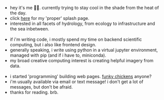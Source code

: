- hey it's me 👋🏻. currently trying to stay cool in the shade from the heat of the day.
- click <a href ='https://albertlarson.github.io'>here</a> for my 'proper' splash page.
- interested in all facets of hydrology, from ecology to infrastructure and the sea inbetween.<br><br>
- if i'm writing code, i mostly spend my time on backend scientific computing, but i also like frontend design.
- generally speaking, i write using python in a virtual jupyter environment, managed with pip (and if i have to, miniconda). 
- my broad creative computing interest is creating helpful imagery from data.<br><br>
- i started 'programming' building web pages. <a href = 'http://www.funkychickens.com/main.asp'>funky chickens</a> anyone?
- i'm usually available via email or text message! i don't get a lot of messages, but don't be afraid.
- thanks for reading. brb.
<!--
albertlarson/albertlarson is a ✨ special ✨ repository because its `README.md` (this file) appears on your GitHub profile.
You can click the Preview link to take a look at your changes.
--->
